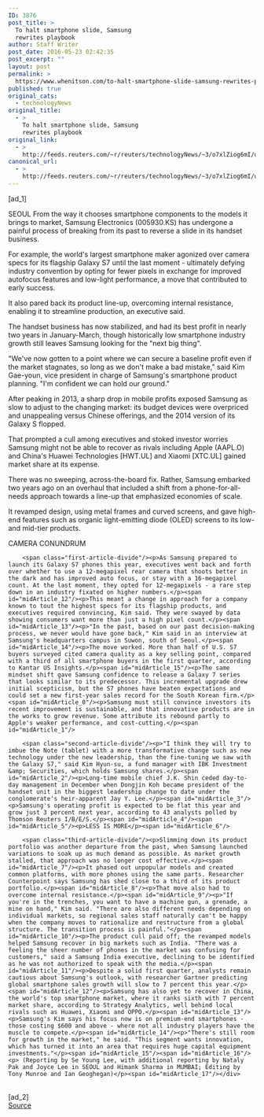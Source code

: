 ```yaml
---
ID: 3876
post_title: >
  To halt smartphone slide, Samsung
  rewrites playbook
author: Staff Writer
post_date: 2016-05-23 02:42:35
post_excerpt: ""
layout: post
permalink: >
  https://www.whenitson.com/to-halt-smartphone-slide-samsung-rewrites-playbook/
published: true
original_cats:
  - technologyNews
original_title:
  - >
    To halt smartphone slide, Samsung
    rewrites playbook
original_link:
  - >
    http://feeds.reuters.com/~r/reuters/technologyNews/~3/o7xlZiog6mI/us-samsung-elec-smartphones-idUSKCN0YD0XM
canonical_url:
  - >
    http://feeds.reuters.com/~r/reuters/technologyNews/~3/o7xlZiog6mI/us-samsung-elec-smartphones-idUSKCN0YD0XM
---
```

 [ad_1]
<br><div id="articleText">
<span id="midArticle_start"/>

<span id="midArticle_0"/><span class="focusParagraph" readability="5"><p><span class="articleLocation">SEOUL</span> From the way it chooses smartphone components to the models it brings to market, Samsung Electronics (<span id="symbol_005930.KS_0">005930.KS</span>) has undergone a painful process of breaking from its past to reverse a slide in its handset business.</p></span><span id="midArticle_1"/><p>For example, the world's largest smartphone maker agonized over camera specs for its flagship Galaxy S7 until the last moment - ultimately defying industry convention by opting for fewer pixels in exchange for improved autofocus features and low-light performance, a move that contributed to early success.</p><span id="midArticle_2"/><p>It also pared back its product line-up, overcoming internal resistance, enabling it to streamline production, an executive said.</p><span id="midArticle_3"/><p>The handset business has now stabilized, and had its best profit in nearly two years in January-March, though historically low smartphone industry growth still leaves Samsung looking for the "next big thing".</p><span id="midArticle_4"/><p>"We've now gotten to a point where we can secure a baseline profit even if the market stagnates, so long as we don't make a bad mistake," said Kim Gae-youn, vice president in charge of Samsung's smartphone product planning. "I'm confident we can hold our ground."</p><span id="midArticle_5"/><p>After peaking in 2013, a sharp drop in mobile profits exposed Samsung as slow to adjust to the changing market: its budget devices were overpriced and unappealing versus Chinese offerings, and the 2014 version of its Galaxy S flopped.</p><span id="midArticle_6"/><p>That prompted a cull among executives and stoked investor worries Samsung might not be able to recover as rivals including Apple (<span id="symbol_AAPL.O_1">AAPL.O</span>) and China's Huawei Technologies [HWT.UL] and Xiaomi [XTC.UL] gained market share at its expense.</p><span id="midArticle_7"/><p>There was no sweeping, across-the-board fix. Rather, Samsung embarked two years ago on an overhaul that included a shift from a phone-for-all-needs approach towards a line-up that emphasized economies of scale.</p><span id="midArticle_8"/><p>It revamped design, using metal frames and curved screens, and gave high-end features such as organic light-emitting diode (OLED) screens to its low- and mid-tier products.</p><span id="midArticle_9"/><span id="midArticle_10"/><p>CAMERA CONUNDRUM</p><span id="midArticle_11"/>
        
        <span class="first-article-divide"/><p>As Samsung prepared to launch its Galaxy S7 phones this year, executives went back and forth over whether to use a 12-megapixel rear camera that shoots better in the dark and has improved auto focus, or stay with a 16-megapixel count. At the last moment, they opted for 12-megapixels - a rare step down in an industry fixated on higher numbers.</p><span id="midArticle_12"/><p>This meant a change in approach for a company known to tout the highest specs for its flagship products, and executives required convincing, Kim said. They were swayed by data showing consumers want more than just a high pixel count.</p><span id="midArticle_13"/><p>"In the past, based on our past decision-making process, we never would have gone back," Kim said in an interview at Samsung's headquarters campus in Suwon, south of Seoul.</p><span id="midArticle_14"/><p>The move worked. More than half of U.S. S7 buyers surveyed cited camera quality as a key selling point, compared with a third of all smartphone buyers in the first quarter, according to Kantar US Insights.</p><span id="midArticle_15"/><p>The same mindset shift gave Samsung confidence to release a Galaxy 7 series that looks similar to its predecessor. This incremental upgrade drew initial scepticism, but the S7 phones have beaten expectations and could set a new first-year sales record for the South Korean firm.</p><span id="midArticle_0"/><p>Samsung must still convince investors its recent improvement is sustainable, and that innovative products are in the works to grow revenue. Some attribute its rebound partly to Apple's weaker performance, and cost-cutting.</p><span id="midArticle_1"/>
        
        <span class="second-article-divide"/><p>"I think they will try to imbue the Note (tablet) with a more transformative change such as new technology under the new leadership, than the fine-tuning we saw with the Galaxy S7," said Kim Hyun-su, a fund manager with IBK Investment &amp; Securities, which holds Samsung shares.</p><span id="midArticle_2"/><p>Long-time mobile chief J.K. Shin ceded day-to-day management in December when Dongjin Koh became president of the handset unit in the biggest leadership change to date under the conglomerate's heir-apparent Jay Y. Lee.</p><span id="midArticle_3"/><p>Samsung's operating profit is expected to be flat this year and grow just 3 percent next year, according to 43 analysts polled by Thomson Reuters I/B/E/S.</p><span id="midArticle_4"/><span id="midArticle_5"/><p>LESS IS MORE</p><span id="midArticle_6"/>
        
        <span class="third-article-divide"/><p>Slimming down its product portfolio was another departure from the past, when Samsung launched variations to soak up as much demand as possible. As market growth stalled, that approach was no longer cost effective.</p><span id="midArticle_7"/><p>It phased out unpopular models and created common platforms, with more phones using the same parts. Researcher Counterpoint says Samsung has shed close to a third of its product portfolio.</p><span id="midArticle_8"/><p>That move also had to overcome internal resistance.</p><span id="midArticle_9"/><p>"If you're in the trenches, you want to have a machine gun, a grenade, a mine on hand," Kim said. "There are also different needs depending on individual markets, so regional sales staff naturally can't be happy when the company moves to rationalize and restructure from a global structure. The transition process is painful."</p><span id="midArticle_10"/><p>The product cull paid off; the revamped models helped Samsung recover in big markets such as India. "There was a feeling the sheer number of phones in the market was confusing for customers," said a Samsung India executive, declining to be identified as he was not authorized to speak with the media.</p><span id="midArticle_11"/><p>Despite a solid first quarter, analysts remain cautious about Samsung's outlook, with researcher Gartner predicting global smartphone sales growth will slow to 7 percent this year.</p><span id="midArticle_12"/><p>Samsung has also yet to recover in China, the world's top smartphone market, where it ranks sixth with 7 percent market share, according to Strategy Analytics, well behind local rivals such as Huawei, Xiaomi and OPPO.</p><span id="midArticle_13"/><p>Samsung's Kim says his focus now is on premium-end smartphones - those costing $600 and above - where not all industry players have the muscle to compete.</p><span id="midArticle_14"/><p>"There's still room for growth in the market," he said. "This segment wants innovation, which has turned it into an area that requires huge capital equipment investments."</p><span id="midArticle_15"/><span id="midArticle_16"/><p> (Reporting by Se Young Lee, with additional reporting by Nataly Pak and Joyce Lee in SEOUL and Himank Sharma in MUMBAI; Editing by Tony Munroe and Ian Geoghegan)</p><span id="midArticle_17"/></div>
<br>[ad_2]
<br><a href="http://feeds.reuters.com/~r/reuters/technologyNews/~3/o7xlZiog6mI/us-samsung-elec-smartphones-idUSKCN0YD0XM">Source </a>